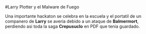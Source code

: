 #Larry Plotter y el Malware de Fuego

Una importante hackaton se celebra en la escuela y el portatil de un companero de **Larry**
se averia debido a un ataque de **Balmermort**, perdiendo asi toda la saga **Crepusuclo**
en PDF que tenia guardado.
